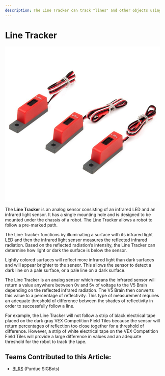 ```yaml
---
description: The Line Tracker can track "lines" and other objects using infrared LEDs
---
```


# Line Tracker

![](<../../../.gitbook/assets/Line Tracker.jpg>)

The **Line Tracker** is an analog sensor consisting of an infrared LED and an infrared light sensor. It has a single mounting hole and is designed to be mounted under the chassis of a robot. The Line Tracker allows a robot to follow a pre-marked path.

The Line Tracker functions by illuminating a surface with its infrared light LED and then the infrared light sensor measures the reflected infrared radiation. Based on the reflected radiation’s intensity, the Line Tracker can determine how light or dark the surface is below the sensor.

Lightly colored surfaces will reflect more infrared light than dark surfaces and will appear brighter to the sensor. This allows the sensor to detect a dark line on a pale surface, or a pale line on a dark surface.

The Line Tracker is an analog sensor which means the infrared sensor will return a value anywhere between 0v and 5v of voltage to the V5 Brain depending on the reflected infrared radiation. The V5 Brain then converts this value to a percentage of reflectivity. This type of measurement requires an adequate threshold of difference between the shades of reflectivity in order to successfully follow a line.

For example, the Line Tracker will not follow a strip of black electrical tape placed on the dark gray VEX Competition Field Tiles because the sensor will return percentages of reflection too close together for a threshold of difference. However, a strip of white electrical tape on the VEX Competition Field Tiles will provide a large difference in values and an adequate threshold for the robot to track the tape.

## Teams Contributed to this Article:

* [BLRS](https://purduesigbots.com) (Purdue SIGBots)
